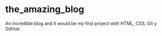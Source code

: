 # the_amazing_blog
An incredible blog and it would be my first project with HTML, CSS, Git y GitHub 
